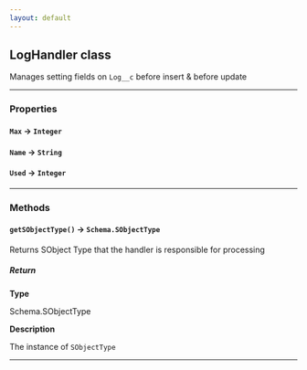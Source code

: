 ```yaml
---
layout: default
---
```


## LogHandler class

Manages setting fields on `Log__c` before insert &amp; before update

---

### Properties

#### `Max` → `Integer`

#### `Name` → `String`

#### `Used` → `Integer`

---

### Methods

#### `getSObjectType()` → `Schema.SObjectType`

Returns SObject Type that the handler is responsible for processing

##### Return

**Type**

Schema.SObjectType

**Description**

The instance of `SObjectType`

---

